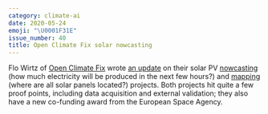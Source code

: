 ```yaml
---
category: climate-ai
date: 2020-05-24
emoji: "\U0001F31E"
issue_number: 40
title: Open Climate Fix solar nowcasting
---
```


Flo Wirtz of [Open Climate Fix](https://openclimatefix.org/?utm_campaign=Dynamically%20Typed&utm_medium=email&utm_source=Revue%20newsletter) wrote [an update](https://openclimatefix.org/blog/2020-05-07-update?utm_campaign=Dynamically%20Typed&utm_medium=email&utm_source=Revue%20newsletter) on their solar PV [nowcasting](https://openclimatefix.org/projects/nowcasting?utm_campaign=Dynamically%20Typed&utm_medium=email&utm_source=Revue%20newsletter) (how much electricity will be produced in the next few hours?) and [mapping](https://openclimatefix.org/blog/2019-07-09-solar-pv-mapping?utm_campaign=Dynamically%20Typed&utm_medium=email&utm_source=Revue%20newsletter) (where are all solar panels located?) projects.
Both projects hit quite a few proof points, including data acquisition and external validation; they also have a new co-funding award from the European Space Agency.